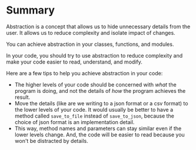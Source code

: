 
# Summary

Abstraction is a concept that allows us to hide unnecessary details from the user. It allows us to reduce complexity and isolate impact of changes.

You can achieve abstraction in your classes, functions, and modules.

In your code, you should try to use abstraction to reduce complexity and make your code easier to read, understand, and modify.

Here are a few tips to help you achieve abstraction in your code:

- The higher levels of your code should be concerned with *what* the program is doing, and not the details of *how* the program achieves the result. 
- Move the details (like are we writing to a json format or a csv format) to the lower levels of your code. It would usually be better to have a method called `save_to_file` instead of `save_to_json`, because the choice of json format is an implementation detail.
- This way, method names and parameters can stay similar even if the lower levels change. And, the code will be easier to read because you won't be distracted by details.

